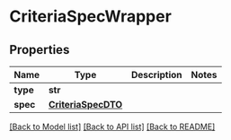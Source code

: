 # CriteriaSpecWrapper

## Properties
Name | Type | Description | Notes
------------ | ------------- | ------------- | -------------
**type** | **str** |  | 
**spec** | [**CriteriaSpecDTO**](CriteriaSpecDTO.md) |  | 

[[Back to Model list]](../README.md#documentation-for-models) [[Back to API list]](../README.md#documentation-for-api-endpoints) [[Back to README]](../README.md)

